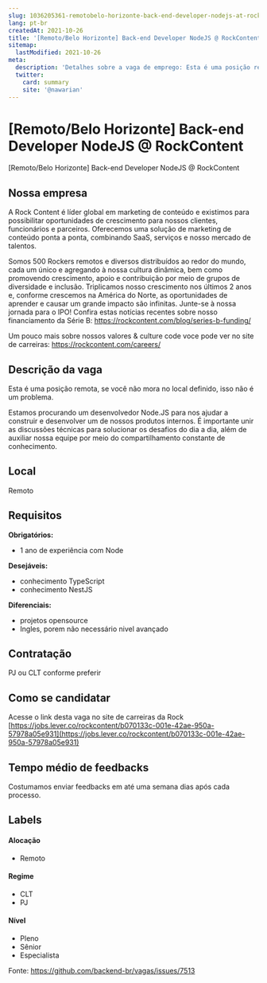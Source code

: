 ```yaml
---
slug: 1036205361-remotobelo-horizonte-back-end-developer-nodejs-at-rockcontent
lang: pt-br
createdAt: 2021-10-26
title: '[Remoto/Belo Horizonte] Back-end Developer NodeJS @ RockContent - Vaga de Emprego'
sitemap:
  lastModified: 2021-10-26
meta:
  description: 'Detalhes sobre a vaga de emprego: Esta é uma posição remota, se você não mora no local definido, isso não é um problema. Estamos procurando um desenvolvedor Node.JS para nos ajudar a construir e desenvolver um de nossos produtos internos. É importante unir as discussões técnicas para solucionar os desafios do dia a dia, além de auxiliar nossa equipe por meio do compartilhamento constante de conhecimento.'
  twitter:
    card: summary
    site: '@nawarian'
---
```


# [Remoto/Belo Horizonte] Back-end Developer NodeJS @ RockContent

[Remoto/Belo Horizonte] Back-end Developer NodeJS @ RockContent

## Nossa empresa

A Rock Content é líder global em marketing de conteúdo e existimos para possibilitar oportunidades de crescimento para nossos clientes, funcionários e parceiros. Oferecemos uma solução de marketing de conteúdo ponta a ponta, combinando SaaS, serviços e nosso mercado de talentos.

Somos 500 Rockers remotos e diversos distribuídos ao redor do mundo, cada um único e agregando à nossa cultura dinâmica, bem como promovendo crescimento, apoio e contribuição por meio de grupos de diversidade e inclusão. Triplicamos nosso crescimento nos últimos 2 anos e, conforme crescemos na América do Norte, as oportunidades de aprender e causar um grande impacto são infinitas. Junte-se à nossa jornada para o IPO! Confira estas notícias recentes sobre nosso financiamento da Série B: https://rockcontent.com/blog/series-b-funding/

Um pouco mais sobre nossos valores & culture code voce pode ver no site de carreiras: https://rockcontent.com/careers/

## Descrição da vaga

Esta é uma posição remota, se você não mora no local definido, isso não é um problema.

Estamos procurando um desenvolvedor Node.JS para nos ajudar a construir e desenvolver um de nossos produtos internos. É importante unir as discussões técnicas para solucionar os desafios do dia a dia, além de auxiliar nossa equipe por meio do compartilhamento constante de conhecimento.

## Local

Remoto

## Requisitos

**Obrigatórios:**
- 1 ano de experiência com Node

**Desejáveis:**
- conhecimento TypeScript
- conhecimento NestJS 

**Diferenciais:**
- projetos opensource
- Ingles, porem não necessário nivel avançado

## Contratação

PJ ou CLT conforme preferir

## Como se candidatar

Acesse o link desta vaga no site de carreiras da Rock [https://jobs.lever.co/rockcontent/b070133c-001e-42ae-950a-57978a05e931](https://jobs.lever.co/rockcontent/b070133c-001e-42ae-950a-57978a05e931)

## Tempo médio de feedbacks

Costumamos enviar feedbacks em até uma semana dias após cada processo.

## Labels
<!-- retire os labels que não fazem sentido à vaga -->

#### Alocação
- Remoto

#### Regime
- CLT
- PJ

#### Nível
- Pleno
- Sênior
- Especialista




Fonte: https://github.com/backend-br/vagas/issues/7513